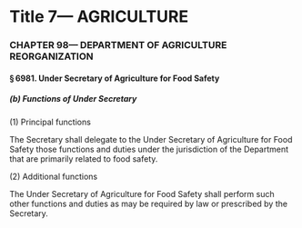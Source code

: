 
# Title 7— AGRICULTURE
### CHAPTER 98— DEPARTMENT OF AGRICULTURE REORGANIZATION
#### § 6981. Under Secretary of Agriculture for Food Safety
##### (b) Functions of Under Secretary

(1) Principal functions

The Secretary shall delegate to the Under Secretary of Agriculture for Food Safety those functions and duties under the jurisdiction of the Department that are primarily related to food safety.

(2) Additional functions

The Under Secretary of Agriculture for Food Safety shall perform such other functions and duties as may be required by law or prescribed by the Secretary.
